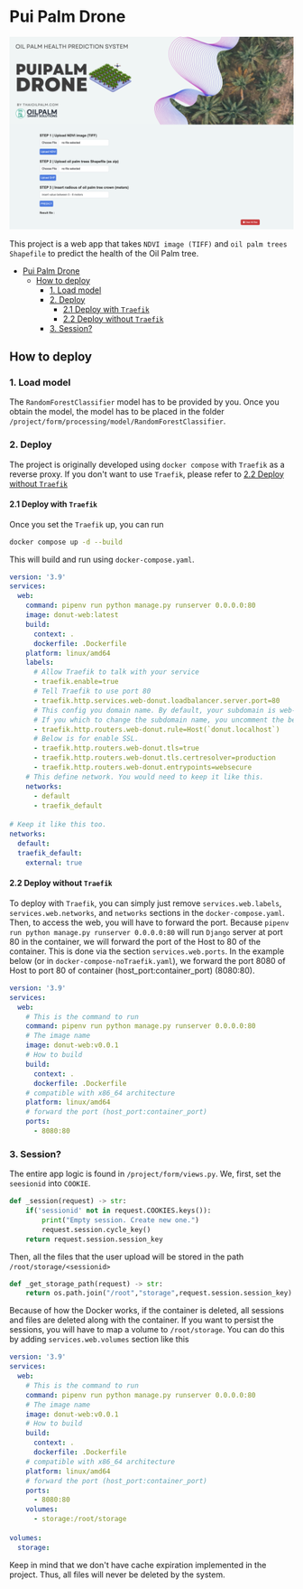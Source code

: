 # Pui Palm Drone

![image](.image/screenshot.png)

This project is a web app that takes `NDVI image (TIFF)` and `oil palm trees Shapefile` to predict the health of the Oil Palm tree.

- [Pui Palm Drone](#pui-palm-drone)
  - [How to deploy](#how-to-deploy)
    - [1. Load model](#1-load-model)
    - [2. Deploy](#2-deploy)
      - [2.1 Deploy with `Traefik`](#21-deploy-with-traefik)
      - [2.2 Deploy without `Traefik`](#22-deploy-without-traefik)
    - [3. Session?](#3-session)


## How to deploy

### 1. Load model

The `RandomForestClassifier` model has to be provided by you.
Once you obtain the model, the model has to be placed in the folder `/project/form/processing/model/RandomForestClassifier`.

### 2. Deploy

The project is originally developed using `docker compose` with `Traefik` as a reverse proxy.
If you don't want to use `Traefik`, please refer to [2.2 Deploy without `Traefik`](#deploy-without-traefik)

#### 2.1 Deploy with `Traefik`

Once you set the `Traefik` up, you can run

```sh
docker compose up -d --build
```

This will build and run using `docker-compose.yaml`.

```yaml
version: '3.9'
services:
  web:
    command: pipenv run python manage.py runserver 0.0.0.0:80
    image: donut-web:latest
    build:
      context: .
      dockerfile: .Dockerfile
    platform: linux/amd64
    labels:
      # Allow Traefik to talk with your service
      - traefik.enable=true
      # Tell Traefik to use port 80
      - traefik.http.services.web-donut.loadbalancer.server.port=80
      # This config you domain name. By default, your subdomain is web-donut
      # If you which to change the subdomain name, you uncomment the below configuration
      - traefik.http.routers.web-donut.rule=Host(`donut.localhost`)
      # Below is for enable SSL.
      - traefik.http.routers.web-donut.tls=true
      - traefik.http.routers.web-donut.tls.certresolver=production
      - traefik.http.routers.web-donut.entrypoints=websecure
    # This define network. You would need to keep it like this.
    networks:
      - default
      - traefik_default

# Keep it like this too.
networks:
  default:
  traefik_default:
    external: true
```

#### 2.2 Deploy without `Traefik`

To deploy with `Traefik`, you can simply just remove `services.web.labels`, `services.web.networks`, and `networks` sections in the `docker-compose.yaml`.
Then, to access the web, you will have to forward the port.
Because `pipenv run python manage.py runserver 0.0.0.0:80` will run `Django` server at port 80 in the container, we will forward the port of the Host to 80 of the container.
This is done via the section `services.web.ports`.
In the example below (or in `docker-compose-noTraefik.yaml`), we forward the port 8080 of Host to port 80 of container (host_port:container_port) (8080:80).

```yaml
version: '3.9'
services:
  web:
    # This is the command to run
    command: pipenv run python manage.py runserver 0.0.0.0:80
    # The image name
    image: donut-web:v0.0.1
    # How to build
    build:
      context: .
      dockerfile: .Dockerfile
    # compatible with x86_64 architecture
    platform: linux/amd64
    # forward the port (host_port:container_port)
    ports:
      - 8080:80
```

### 3. Session?

The entire app logic is found in `/project/form/views.py`.
We, first, set the `seesionid` into `COOKIE`.

```python
def _session(request) -> str:
    if('sessionid' not in request.COOKIES.keys()):
        print("Empty session. Create new one.")
        request.session.cycle_key()
    return request.session.session_key
```

Then, all the files that the user upload will be stored in the path `/root/storage/<sessionid>`

```python
def _get_storage_path(request) -> str:
    return os.path.join("/root","storage",request.session.session_key)
```

Because of how the Docker works, if the container is deleted, all sessions and files are deleted along with the container.
If you want to persist the sessions, you will have to map a volume to `/root/storage`.
You can do this by adding `services.web.volumes` section like this

```yaml
version: '3.9'
services:
  web:
    # This is the command to run
    command: pipenv run python manage.py runserver 0.0.0.0:80
    # The image name
    image: donut-web:v0.0.1
    # How to build
    build:
      context: .
      dockerfile: .Dockerfile
    # compatible with x86_64 architecture
    platform: linux/amd64
    # forward the port (host_port:container_port)
    ports:
      - 8080:80
    volumes:
      - storage:/root/storage

volumes:
  storage:
```

Keep in mind that we don't have cache expiration implemented in the project.
Thus, all files will never be deleted by the system.
